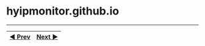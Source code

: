 # hyipmonitor.github.io
***
|[:arrow_backward: Prev](https://github.com/hyip/rating)|[Next :arrow_forward:](https://github.com/hyipmonitor/hyipmonitor.github.io/wiki/Introduction)|
|:----|----:|
